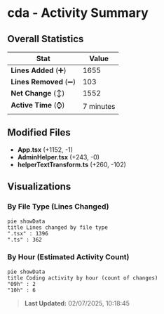 # cda - Activity Summary 

## Overall Statistics

| Stat                   | Value                                                             |
| ---------------------- | ----------------------------------------------------------------- |
| **Lines Added** (➕)   | 1655                                          |
| **Lines Removed** (➖) | 103                                        |
| **Net Change** (↕)    | 1552                |
| **Active Time** (⌚)   | 7 minutes |


## Modified Files
- **App.tsx** (+1152, -1)
- **AdminHelper.tsx** (+243, -0)
- **helperTextTransform.ts** (+260, -102)

## Visualizations

### By File Type (Lines Changed)

```mermaid
pie showData
title Lines changed by file type
".tsx" : 1396
".ts" : 362
```

### By Hour (Estimated Activity Count)

```mermaid
pie showData
title Coding activity by hour (count of changes)
"09h" : 2
"10h" : 6
```


> **Last Updated:** 02/07/2025, 10:18:45